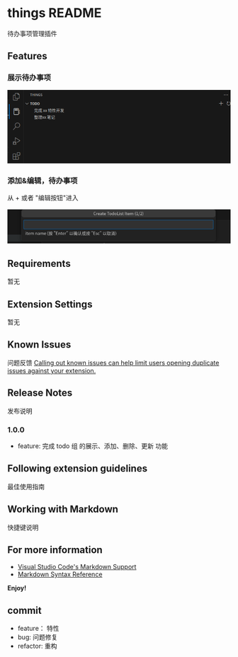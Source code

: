 # things README

待办事项管理插件

## Features

### 展示待办事项

![todo_show](things/resources/introduce/feature_todo_show.png)

### 添加&编辑，待办事项
从 + 或者 "编辑按钮"进入

![todo_add](things/resources/introduce/feature_todo_add_update.png)


## Requirements

暂无

## Extension Settings

暂无

## Known Issues
问题反馈
[Calling out known issues can help limit users opening duplicate issues against your extension.](https://github.com/EvilJoker/vscode_extension_things/issues)

## Release Notes

发布说明

### 1.0.0

+ feature: 完成 todo 组 的展示、添加、删除、更新 功能

## Following extension guidelines

最佳使用指南

## Working with Markdown

快捷键说明

## For more information

* [Visual Studio Code's Markdown Support](http://code.visualstudio.com/docs/languages/markdown)
* [Markdown Syntax Reference](https://help.github.com/articles/markdown-basics/)

**Enjoy!**

## commit
+ feature： 特性
+ bug: 问题修复
+ refactor: 重构